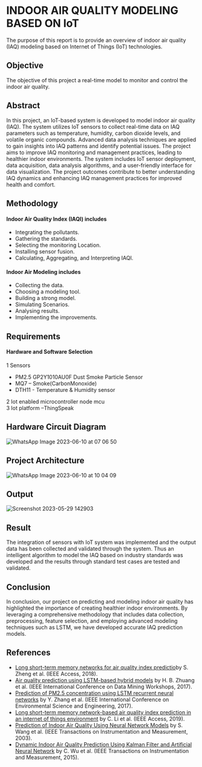 # INDOOR AIR QUALITY MODELING BASED ON IoT
The purpose of this report is to provide an overview of indoor air quality (IAQ) modeling based on Internet of Things (IoT) technologies.

## Objective
The objective of this project a real-time model to monitor and control the indoor air quality.

## Abstract
In this project, an IoT-based system is developed to model indoor air quality (IAQ). The system utilizes IoT sensors to collect real-time data on IAQ parameters such as temperature, humidity, carbon dioxide levels, and volatile organic compounds. Advanced data analysis techniques are applied to gain insights into IAQ patterns and identify potential issues. The project aims to improve IAQ monitoring and management practices, leading to healthier indoor environments. The system includes IoT sensor deployment, data acquisition, data analysis algorithms, and a user-friendly interface for data visualization. The project outcomes contribute to better understanding IAQ dynamics and enhancing IAQ management practices for improved health and comfort.

## Methodology

#### Indoor Air Quality Index (IAQI) includes 

+ Integrating the pollutants.
+ Gathering the standards.
+ Selecting the monitoring Location.
+ Installing sensor fusion.
+ Calculating, Aggregating, and Interpreting IAQI.

#### Indoor Air Modeling includes

+ Collecting the data.
+ Choosing a modeling tool.
+ Building a strong model.
+ Simulating Scenarios.
+ Analysing results.
+ Implementing the improvements.

## Requirements
#### Hardware and Software Selection
1 Sensors
+ PM2.5 GP2Y1010AU0F Dust Smoke Particle Sensor
+ MQ7 – Smoke(CarbonMonoxide)
+ DTH11 - Temperature & Humidity sensor
 
2 Iot enabled microcontroller node mcu<br>
3 Iot platform –ThingSpeak 

## Hardware Circuit Diagram 

![WhatsApp Image 2023-06-10 at 07 06 50](https://github.com/Sugan2002/INDOOR-AIR-QUALITY-MODELING-ON-IOT/assets/77089743/3338d607-d76c-4b21-a5d6-5ed3d111b091)

## Project Architecture

![WhatsApp Image 2023-06-10 at 10 04 09](https://github.com/Sugan2002/INDOOR-AIR-QUALITY-MODELING-ON-IOT/assets/77089743/b8bfa9b7-e125-4034-91d8-b55c4dac1405)

## Output

![Screenshot 2023-05-29 142903](https://github.com/Gowri4622/INDOOR-AIR-QUALITY-MODELING-BASED-ON-IoT/assets/75235455/a5bd650e-2802-4a60-bfd6-36e6c796f4e1)

## Result
The integration of sensors with IoT system was implemented and the output data has been collected and validated through the system. Thus an intelligent algorithm to model the IAQ based on industry standards was developed and the results through standard test cases are tested and validated.

## Conclusion
In conclusion, our project on predicting and modeling indoor air quality has
highlighted the importance of creating healthier indoor environments. By leveraging a comprehensive methodology that includes data collection, preprocessing, feature selection, and employing advanced modeling techniques such as LSTM, we have developed accurate IAQ prediction models.

## References
+ [Long short-term memory networks for air quality index predictio](https://ieeexplore.ieee.org/abstract/document/8489425)by S. Zheng et al. (IEEE Access, 2018).
+ [Air quality prediction using LSTM-based hybrid models](https://ieeexplore.ieee.org/abstract/document/8215599) by H. B. Zhuang et al. (IEEE International Conference on Data Mining Workshops, 2017).
+ [Prediction of PM2.5 concentration using LSTM recurrent neural networks](https://ieeexplore.ieee.org/abstract/document/8264573) by Y. Zhang et al. (IEEE International Conference on Environmental Science and Engineering, 2017).
+ [Long short-term memory network-based air quality index prediction in an internet of things environment](https://ieeexplore.ieee.org/abstract/document/8712119) by C. Li et al. (IEEE Access, 2019). 
+ [Prediction of Indoor Air Quality Using Neural Network Models](https://ieeexplore.ieee.org/abstract/document/1203299) by S. Wang et al. (IEEE Transactions on Instrumentation and Measurement, 2003). 
+ [Dynamic Indoor Air Quality Prediction Using Kalman Filter and Artificial Neural Network](https://ieeexplore.ieee.org/abstract/document/7138119) by C. Wu et al. (IEEE Transactions on Instrumentation and Measurement, 2015).





